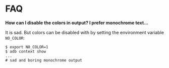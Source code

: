 # FAQ

**How can I disable the colors in output? I prefer monochrome text...**

It is sad. But colors can be disabled with by setting the environment variable `NO_COLOR`:

```
$ export NO_COLOR=1
$ adb context show
...
# sad and boring monochrome output
```

